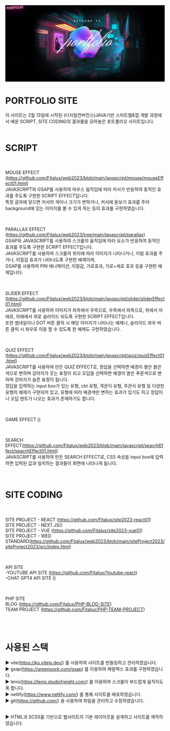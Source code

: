 
<img src="https://github.com/Fitalux/Portfolio/blob/main/src/assets/image/main.png" />

# PORTFOLIO SITE<br>
이 사이트는 2월 13일에 시작된 (디지털컨버전스)JAVA기반 스마트웹&앱 개발 과정에서 배운 SCRIPT, SITE CODING의 결과물을 모아놓은 포트폴리오 사이트입니다.<br><br>

# SCRIPT<br><br>

MOUSE EFFECT (https://github.com/Fitalux/web2023/blob/main/javascript/mouse/mouseEffect01.html)<br>
JAVASCRIPT와 GSAP를 사용하여 마우스 움직임에 따라 커서가 반응하여 동적인 효과를 주도록 구현한 SCRIPT EFFECT입니다.<br>
특정 글자에 닿으면 커서의 색이나 크기가 변하거나, 커서에 돋보기 효과를 주어 background에 있는 이미지를 볼 수 있게 하는 등의 효과를 구현하였습니다.<br><br><br>


PARALLAX EFFECT (https://github.com/Fitalux/web2023/tree/main/javascript/parallax)<br>
GSAP와 JAVASCRIPT를 사용하여 스크롤의 움직임에 따라 요소가 반응하여 동적인 효과를 주도록 구현한 SCRIPT EFFECT입니다.<br>
JAVASCRIPT를 사용하여 스크롤의 위치에 따라 이미지가 나타나거나, 이빌 효과를 주거나, 이질감 효과가 나타나도록 구현한 예제이며,<br>
GSAP를 사용하여 PIN 애니메이션, 이질감, 가로효과, 가로+세로 효과 등을 구현한 예제입니다.<br><br><br>


SLIDER EFFECT (https://github.com/Fitalux/web2023/blob/main/javascript/slider/sliderEffect01.html)<br>
JAVASCRIPT를 사용하여 이미지가 좌측에서 우측으로, 우측에서 좌측으로, 위에서 아래로, 아래에서 위로 슬라이드 되도록 구현한 SCRIPT EFFECT입니다.<br>
또한 썸네일이나 DOT 버튼 클릭 시 해당 이미지가 나타나는 예제나, 슬라이드 좌우 버튼 클릭 시 좌우로 이동 할 수 있도록 한 예제도 구현하였습니다.<br><br><br>


QUIZ EFFECT (https://github.com/Fitalux/web2023/blob/main/javascript/quiz/quizEffect01.html)<br>
JAVASCRIPT를 사용하여 만든 QUIZ EFFECT로, 정답을 선택하면 배경이 옅은 붉은색으로 변하며 강아지가 웃는 표정이 되고 오답을 선택하면 배경이 옅은 푸른색으로 변하며 강아지가 슬픈 표정이 됩니다.<br>
정답을 입력하는 input box가 있는 유형, cbt 유형, 객관식 유형, 주관식 유형 등 다양한 유형의 예제가 구현되어 있고, 유형에 따라 배경색만 변하는 효과가 있기도 하고 정답이나 오답 멘트가 나오는 효과가 존재하기도 합니다.<br><br><br>

GAME EFFECT ()<br><br><br>

SEARCH EFFECT(https://github.com/Fitalux/web2023/blob/main/javascript/seacrhEffect/seacrhEffect01.html)<br>
JAVASCRIPT를 사용하여 만든 SEARCH EFFECT로, CSS 속성을 input box에 입력하면 입력된 값과 일치하는 결과들이 화면에 나타나게 됩니다.<br><br><br>



# SITE CODING<br><br>

SITE PROJECT - REACT (https://github.com/Fitalux/site2023-react01)<br>
SITE PROJECT - NEXT.JS()<br>
SITE PROJECT - VUE (https://github.com/Fitalux/site2023-vue01)<br>
SITE PROJECT - WED STANDARD(https://github.com/Fitalux/web2023/blob/main/siteProject2023/siteProject2023/src/index.html)<br><br><br>

API SITE<br>
-YOUTUBE API SITE (https://github.com/Fitalux/Youtube-react)<br>
-CHAT GPT4 API SITE ()<br><br><br>


PHP SITE<br>
BLOG (https://github.com/Fitalux/PHP-BLOG-SITE)<br>
TEAM PROJECT (https://github.com/Fitalux/PHP-TEAM-PROJECT)<br><br><br><br>



# 사용된 스택<br>
▶ vite(https://ko.vitejs.dev/) 를 사용하여 사이트를 번들링하고 관리하였습니다.<br>
▶ gsap(https://greensock.com/gsap) 를 이용하여 패럴랙스 효과를 구현하였습니다.<br>
▶ lenis(https://lenis.studiofreight.com/) 를 이용하여 스크롤이 부드럽게 움직이도록 합니다.<br>
▶ netlify(https://www.netlify.com/) 를 통해 사이트를 배포하였습니다.<br>
▶ git(https://github.com/) 을 사용하여 파일을 관리하고 수정하였습니다.<br><br>

▶ HTML과 SCSS를 기반으로 웹사이트의 기본 레이아웃을 설계하고 사이트를 제작하였습니다.<br>
